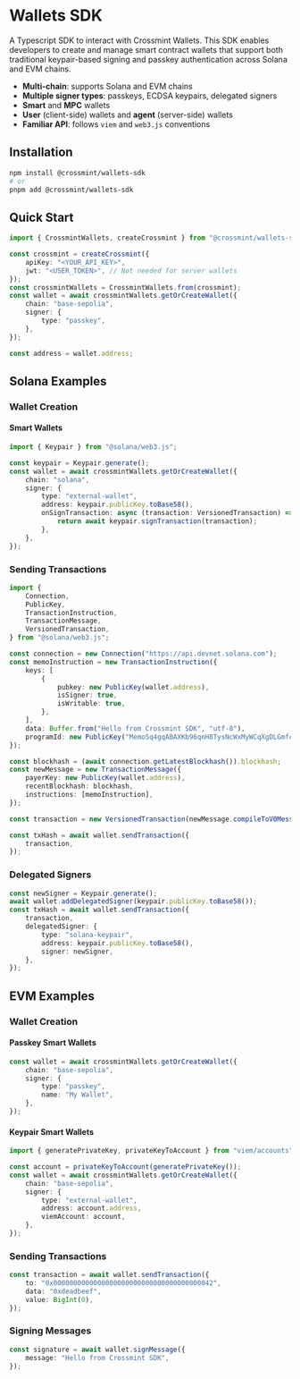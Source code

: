 # Wallets SDK

A Typescript SDK to interact with Crossmint Wallets. This SDK enables developers to create and manage smart contract wallets that support both traditional keypair-based signing and passkey authentication across Solana and EVM chains.

-   **Multi-chain**: supports Solana and EVM chains
-   **Multiple signer types**: passkeys, ECDSA keypairs, delegated signers
-   **Smart** and **MPC** wallets
-   **User** (client-side) wallets and **agent** (server-side) wallets
-   **Familiar API**: follows `viem` and `web3.js` conventions

## Installation

```sh
npm install @crossmint/wallets-sdk
# or
pnpm add @crossmint/wallets-sdk
```

## Quick Start

```ts
import { CrossmintWallets, createCrossmint } from "@crossmint/wallets-sdk";

const crossmint = createCrossmint({
    apiKey: "<YOUR_API_KEY>",
    jwt: "<USER_TOKEN>", // Not needed for server wallets
});
const crossmintWallets = CrossmintWallets.from(crossmint);
const wallet = await crossmintWallets.getOrCreateWallet({
    chain: "base-sepolia",
    signer: {
        type: "passkey",
    },
});

const address = wallet.address;
```

## Solana Examples

### Wallet Creation

#### Smart Wallets

```ts
import { Keypair } from "@solana/web3.js";

const keypair = Keypair.generate();
const wallet = await crossmintWallets.getOrCreateWallet({
    chain: "solana",
    signer: {
        type: "external-wallet",
        address: keypair.publicKey.toBase58(),
        onSignTransaction: async (transaction: VersionedTransaction) => {
            return await keypair.signTransaction(transaction);
        },
    },
});
```

### Sending Transactions

```ts
import {
    Connection,
    PublicKey,
    TransactionInstruction,
    TransactionMessage,
    VersionedTransaction,
} from "@solana/web3.js";

const connection = new Connection("https://api.devnet.solana.com");
const memoInstruction = new TransactionInstruction({
    keys: [
        {
            pubkey: new PublicKey(wallet.address),
            isSigner: true,
            isWritable: true,
        },
    ],
    data: Buffer.from("Hello from Crossmint SDK", "utf-8"),
    programId: new PublicKey("MemoSq4gqABAXKb96qnH8TysNcWxMyWCqXgDLGmfcHr"),
});

const blockhash = (await connection.getLatestBlockhash()).blockhash;
const newMessage = new TransactionMessage({
    payerKey: new PublicKey(wallet.address),
    recentBlockhash: blockhash,
    instructions: [memoInstruction],
});

const transaction = new VersionedTransaction(newMessage.compileToV0Message());

const txHash = await wallet.sendTransaction({
    transaction,
});
```

### Delegated Signers

```ts
const newSigner = Keypair.generate();
await wallet.addDelegatedSigner(keypair.publicKey.toBase58());
const txHash = await wallet.sendTransaction({
    transaction,
    delegatedSigner: {
        type: "solana-keypair",
        address: keypair.publicKey.toBase58(),
        signer: newSigner,
    },
});
```

## EVM Examples

### Wallet Creation

#### Passkey Smart Wallets

```ts
const wallet = await crossmintWallets.getOrCreateWallet({
    chain: "base-sepolia",
    signer: {
        type: "passkey",
        name: "My Wallet",
    },
});
```

#### Keypair Smart Wallets

```ts
import { generatePrivateKey, privateKeyToAccount } from "viem/accounts";

const account = privateKeyToAccount(generatePrivateKey());
const wallet = await crossmintWallets.getOrCreateWallet({
    chain: "base-sepolia",
    signer: {
        type: "external-wallet",
        address: account.address,
        viemAccount: account,
    },
});
```

### Sending Transactions

```ts
const transaction = await wallet.sendTransaction({
    to: "0x0000000000000000000000000000000000000042",
    data: "0xdeadbeef",
    value: BigInt(0),
});
```

### Signing Messages

```ts
const signature = await wallet.signMessage({
    message: "Hello from Crossmint SDK",
});
```
